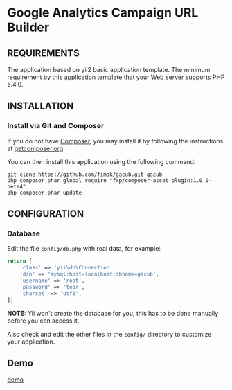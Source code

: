Google Analytics Campaign URL Builder
=====================================


REQUIREMENTS
------------

The application based on yii2 basic application template.
The minimum requirement by this application template that your Web server supports PHP 5.4.0.


INSTALLATION
------------

### Install via Git and Composer

If you do not have [Composer](http://getcomposer.org/), you may install it by following the instructions
at [getcomposer.org](http://getcomposer.org/doc/00-intro.md#installation-nix).

You can then install this application using the following command:

~~~
git clone https://github.com/fimak/gacub.git gacub
php composer.phar global require "fxp/composer-asset-plugin:1.0.0-beta4"
php composer.phar update
~~~


CONFIGURATION
-------------

### Database

Edit the file `config/db.php` with real data, for example:

```php
return [
    'class' => 'yii\db\Connection',
    'dsn' => 'mysql:host=localhost;dbname=gacub',
    'username' => 'root',
    'password' => 'toor',
    'charset' => 'utf8',
];
```

**NOTE:** Yii won't create the database for you, this has to be done manually before you can access it.

Also check and edit the other files in the `config/` directory to customize your application.


Demo
----

[demo](http://92.255.176.129/gacub)